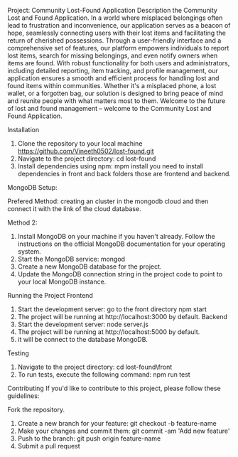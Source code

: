 Project: Community Lost-Found Application
Description
the Community Lost and Found Application. In a world where misplaced belongings often lead to frustration and inconvenience, our application serves as a beacon of hope, seamlessly connecting users with their lost items and facilitating the return of cherished possessions. Through a user-friendly interface and a comprehensive set of features, our platform empowers individuals to report lost items, search for missing belongings, and even notify owners when items are found. With robust functionality for both users and administrators, including detailed reporting, item tracking, and profile management, our application ensures a smooth and efficient process for handling lost and found items within communities. Whether it's a misplaced phone, a lost wallet, or a forgotten bag, our solution is designed to bring peace of mind and reunite people with what matters most to them. Welcome to the future of lost and found management – welcome to the Community Lost and Found Application.

Installation
1. Clone the repository to your local machine
   https://github.com/Vineeth0502/lost-found.git
2. Navigate to the project directory:
   cd lost-found
3. Install dependencies using npm:
   mpm install 
   you need to install dependencies in front and back folders those are frontend and backend.

MongoDB Setup:

Prefered Method:
creating an cluster in the mongodb cloud and then connect it with the link of the cloud database.

Method 2:
1. Install MongoDB on your machine if you haven't already. Follow the instructions on the official MongoDB documentation for your operating system.
2. Start the MongoDB service:
   mongod
3. Create a new MongoDB database for the project.
4. Update the MongoDB connection string in the project code to point to your local MongoDB instance.

Running the Project
Frontend
1. Start the development server:
   go to the front directory npm start
2. The project will be running at http://localhost:3000 by default.
Backend
1. Start the development server:
   node server.js
2. The project will be running at http://localhost:5000 by default.
3. it will be connect to the database MongoDB.

Testing
1. Navigate to the project directory:
   cd lost-found\front
2. To run tests, execute the following command:
   npm run test

Contributing
If you'd like to contribute to this project, please follow these guidelines:

Fork the repository.
1. Create a new branch for your feature: git checkout -b feature-name
2. Make your changes and commit them: git commit -am 'Add new feature'
3. Push to the branch: git push origin feature-name
4. Submit a pull request
